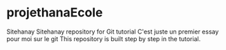 # projethanaEcole
Sitehanay
Sitehanay repository for Git tutorial
C'est juste un premier essay pour moi sur le git
This repository is built step by step in the tutorial.
